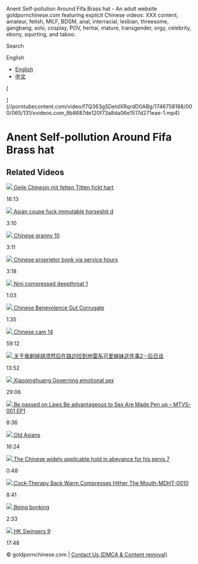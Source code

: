 Anent Self-pollution Around Fifa Brass hat - An adult website goldpornchinese.com featuring explicit Chinese videos: XXX content, amateur, fetish, MILF, BDSM, anal, interracial, lesbian, threesome, gangbang, solo, cosplay, POV, hentai, mature, transgender, orgy, celebrity, ebony, squirting, and taboo.




Search

English

* [English](/en/gallery//index.html)
* [中文](/zh-cn/gallery/--266246/index.html)




[

](//porntubecontent.com/video/f7Q363g5DetdXRqrdD0ABg/1746758188/000/065/131/xvideos.com_8b8687de120f73a8da06e1517d271eae-1.mp4)

Anent Self-pollution Around Fifa Brass hat
==========================================

Related Videos
--------------

[![](/content/2659/387_geile-hart.jpg)
Geile Chinesin mit fetten Titten fickt hart](/gallery/geile-chinesin-mit-fetten-titten-fickt-hart-1515223/index.html)

18:13

[![](/content/191/621_Asian.jpg)
Asian coupe fuck immutable horseshit d](/gallery/asian-coupe-fuck-immutable-horseshit-d-marche/index.html)

3:10

[![](/content/2659/380_-10.jpg)
Chinese granny 10](/gallery/chinese-granny-1515216/index.html)

3:11

[![](/content/191/469_proprietor_bonk.jpg)
Chinese proprietor bonk via service hours](/gallery/chinese-proprietor-bonk-via-service-hours/index.html)

3:18

[![](/content/191/462_deepthroat.jpg)
Nini compressed deepthroat 1](/gallery/nini-compressed-deepthroat-1/index.html)

1:03

[![](/content/191/463_Chinese_Benevolence_Gut.jpg)
Chinese Benevolence Gut Corrugate](/gallery/chinese-benevolence-gut-corrugate/index.html)

1:35

[![](/content/2659/372_chinese-cam-14.jpg)
Chinese cam 14](/gallery/chinese-cam-1515208/index.html)

59:12

[![](/content/2659/415.jpg)
关于我剃掉胡须然后在路边捡到地雷系可爱妹妹这件事2--后日谈](/gallery/--1515251/index.html)

13:52

[![](/content/2659/414_xiaoqinghuang.jpg)
Xiaoqinghuang Governing emotional sex](/gallery/xiaoqinghuang-governing-emotional-sex/index.html)

29:06

[![](/content/2659/413_laws-pen.jpg)
Be passed on Laws Be advantageous to Sex Are Made Pen up – MTVS-001 EP1](/gallery/be-passed-on-laws-be-advantageous-to-sex-are-made-pen/index.html)

8:36

[![](/content/191/438_Old.jpg)
Old Asians](/gallery/old-asians/index.html)

16:24

[![](/content/2659/412_-for-his.jpg)
The Chinese widely applicable hold in abeyance for his penis 7](/gallery/the-chinese-widely-applicable-hold-in-abeyance-for/index.html)

0:48

[![](/content/2659/411_back-compresses.jpg)
Cock-Therapy Back Warm Compresses Hither The Mouth-MDHT-0010](/gallery/cocktherapy-back-warm-compresses-hither-the-mouthmdht/index.html)

8:41

[![](/content/191/439_bonking.jpg)
Being bonking](/gallery/being-bonking/index.html)

2:33

[![](/content/191/436_HK.jpg)
HK Swingers 9](/gallery/hk-swingers-9/index.html)

17:48

© goldpornchinese.com | [Contact Us (DMCA & Content removal)](/dmca.php)